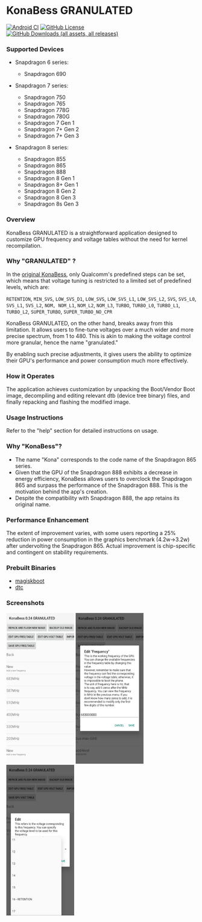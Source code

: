 # KonaBess GRANULATED

[![Android CI](https://github.com/peternmuller/KonaBess-Granulated/actions/workflows/android.yml/badge.svg)](https://github.com/peternmuller/KonaBess-Granulated/actions/workflows/android.yml)
[![GitHub License](https://img.shields.io/github/license/peternmuller/KonaBess-Granulated?logo=gnu&label=License&link=https%3A%2F%2Fgithub.com%2Fpeternmuller%2FKonaBess-Granulated)](https://github.com/peternmuller/KonaBess-Granulated/blob/master/LICENSE)
[![GitHub Downloads (all assets, all releases)](https://img.shields.io/github/downloads/peternmuller/KonaBess-Granulated/total?logo=bookmeter&logoColor=white&label=Downloads&link=https%3A%2F%2Fgithub.com%2Fpeternmuller%2FKonaBess-Granulated%2Freleases)](https://github.com/peternmuller/KonaBess-Granulated/releases)

### Supported Devices

* Snapdragon 6 series:
  * Snapdragon 690

* Snapdragon 7 series:
  * Snapdragon 750
  * Snapdragon 765
  * Snapdragon 778G
  * Snapdragon 780G
  * Snapdragon 7 Gen 1
  * Snapdragon 7+ Gen 2
  * Snapdragon 7+ Gen 3

* Snapdragon 8 series:
  * Snapdragon 855
  * Snapdragon 865
  * Snapdragon 888
  * Snapdragon 8 Gen 1
  * Snapdragon 8+ Gen 1
  * Snapdragon 8 Gen 2
  * Snapdragon 8 Gen 3
  * Snapdragon 8s Gen 3

### Overview

KonaBess GRANULATED is a straightforward application designed to customize GPU frequency and voltage tables without the need for kernel recompilation.

### Why "GRANULATED" ?

In the [original KonaBess](https://github.com/libxzr/KonaBess), only Qualcomm's predefined steps can be set, which means that voltage tuning is restricted to a limited set of predefined levels, which are:

`RETENTION`, `MIN_SVS`, `LOW_SVS_D1`, `LOW_SVS`, `LOW_SVS_L1`, `LOW_SVS_L2`, `SVS`, `SVS_L0`, `SVS_L1`, `SVS_L2`, `NOM, NOM_L1`, `NOM_L2`, `NOM_L3`, `TURBO`, `TURBO_L0`, `TURBO_L1`, `TURBO_L2`, `SUPER_TURBO`, `SUPER_TURBO_NO_CPR`

KonaBess GRANULATED, on the other hand, breaks away from this limitation. It allows users to fine-tune voltages over a much wider and more precise spectrum, from 1 to 480. This is akin to making the voltage control more granular, hence the name "granulated."

By enabling such precise adjustments, it gives users the ability to optimize their GPU's performance and power consumption much more effectively.

### How it Operates

The application achieves customization by unpacking the Boot/Vendor Boot image, decompiling and editing relevant dtb (device tree binary) files, and finally repacking and flashing the modified image.

### Usage Instructions

Refer to the "help" section for detailed instructions on usage.

### Why "KonaBess"?

- The name "Kona" corresponds to the code name of the Snapdragon 865 series.
- Given that the GPU of the Snapdragon 888 exhibits a decrease in energy efficiency, KonaBess allows users to overclock the Snapdragon 865 and surpass the performance of the Snapdragon 888. This is the motivation behind the app's creation.
- Despite the compatibility with Snapdragon 888, the app retains its original name.

### Performance Enhancement

The extent of improvement varies, with some users reporting a 25% reduction in power consumption in the graphics benchmark (4.2w->3.2w) after undervolting the Snapdragon 865. Actual improvement is chip-specific and contingent on stability requirements.

### Prebuilt Binaries

- [magiskboot](https://github.com/topjohnwu/Magisk)
- [dtc](https://github.com/xzr467706992/dtc-aosp/tree/standalone)

### Screenshots

<img src="https://raw.githubusercontent.com/peternmuller/KonaBess-Granulated/master/screenshots/ss1.png" width="180" height="400"> <img src="https://raw.githubusercontent.com/peternmuller/KonaBess-Granulated/master/screenshots/ss2.png" width="180" height="400"> <img src="https://raw.githubusercontent.com/peternmuller/KonaBess-Granulated/master/screenshots/ss3.png" width="180" height="400">